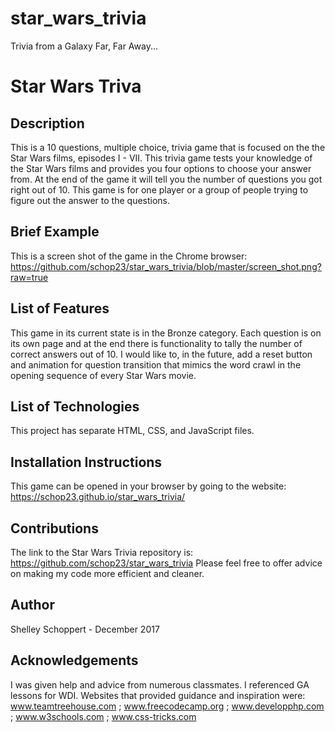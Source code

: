 # star_wars_trivia
Trivia from a Galaxy Far, Far Away...

# Star Wars Triva

## Description
This is a 10 questions, multiple choice, trivia game that is focused on the the Star Wars films, episodes I - VII. This trivia game tests your knowledge of the Star Wars films and provides you four options to choose your answer from.  At the end of the game it will tell you the number of questions you got right out of 10. This game is for one player or a group of people trying to figure out the answer to the questions.

## Brief Example 
This is a screen shot of the game in the Chrome browser:
https://github.com/schop23/star_wars_trivia/blob/master/screen_shot.png?raw=true

## List of Features
This game in its current state is in the Bronze category. Each question is on its own page and at the end there is functionality to tally the number of correct answers out of 10.  I would like to, in the future, add a reset button and animation for question transition that mimics the word crawl in the opening sequence of every Star Wars movie.

## List of Technologies
This project has separate HTML, CSS, and JavaScript files.

## Installation Instructions
This game can be opened in your browser by going to the website: https://schop23.github.io/star_wars_trivia/

## Contributions 
The link to the Star Wars Trivia repository is: https://github.com/schop23/star_wars_trivia
Please feel free to offer advice on making my code more efficient and cleaner. 

## Author
Shelley Schoppert - December 2017

## Acknowledgements
I was given help and advice from numerous classmates. I referenced GA lessons for WDI.
Websites that provided guidance and inspiration were:
 www.teamtreehouse.com ;
 www.freecodecamp.org ;
 www.developphp.com ;
 www.w3schools.com ;
 www.css-tricks.com
